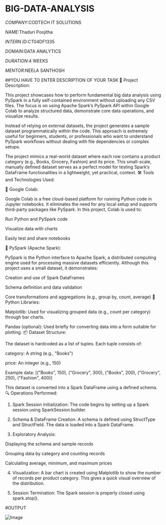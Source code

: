 # BIG-DATA-ANALYSIS

*COMPANY*:CODTECH IT SOLUTIONS

*NAME*:Thaduri Poojitha

*INTERN ID*:CT04DF1335

*DOMAIN*:DATA ANALYTICS

*DURATION*:4 WEEKS

*MENTOR*:NEELA SANTHOSH

##YOU HAVE TO ENTER DESCRIPTION OF YOUR TASK 
📝 Project Description:

This project showcases how to perform fundamental big data analysis using PySpark in a fully self-contained environment without uploading any CSV files. The focus is on using Apache Spark’s PySpark API within Google Colab to analyze structured data, demonstrate core data operations, and visualize results.

Instead of relying on external datasets, the project generates a sample dataset programmatically within the code. This approach is extremely useful for beginners, students, or professionals who want to understand PySpark workflows without dealing with file dependencies or complex setups.

The project mimics a real-world dataset where each row contains a product category (e.g., Books, Grocery, Fashion) and its price. This small-scale, manually defined dataset serves as a perfect model for testing Spark’s DataFrame functionalities in a lightweight, yet practical, context.
🛠️ Tools and Technologies Used:

🔹 Google Colab:

Google Colab is a free cloud-based platform for running Python code in Jupyter notebooks. It eliminates the need for any local setup and supports third-party packages like PySpark. In this project, Colab is used to:

Run Python and PySpark code

Visualize data with charts

Easily test and share notebooks


🔹 PySpark (Apache Spark):

PySpark is the Python interface to Apache Spark, a distributed computing engine used for processing massive datasets efficiently. Although this project uses a small dataset, it demonstrates:

Creation and use of Spark DataFrames

Schema definition and data validation

Core transformations and aggregations (e.g., group by, count, average)
🔹 Python Libraries:

Matplotlib: Used for visualizing grouped data (e.g., count per category) through bar charts.

Pandas (optional): Used briefly for converting data into a form suitable for plotting.
📦 Dataset Structure:

The dataset is hardcoded as a list of tuples. Each tuple consists of:

category: A string (e.g., "Books")

price: An integer (e.g., 150)

Example data:
[("Books", 150),
 ("Grocery", 300),
 ("Books", 200),
 ("Grocery", 250),
 ("Fashion", 400)]

This dataset is converted into a Spark DataFrame using a defined schema.
🔍 Operations Performed:

1. Spark Session Initialization: The code begins by setting up a Spark session using SparkSession.builder.

2. Schema & DataFrame Creation: A schema is defined using StructType and StructField. The data is loaded into a Spark DataFrame.
3. Exploratory Analysis:

Displaying the schema and sample records

Grouping data by category and counting records

Calculating average, minimum, and maximum prices

4. Visualization: A bar chart is created using Matplotlib to show the number of records per product category. This gives a quick visual overview of the distribution.

5. Session Termination: The Spark session is properly closed using spark.stop().

#OUTPUT

![Image](https://github.com/user-attachments/assets/daeb4475-1ea2-49bf-b474-9ab9de3243dd)
